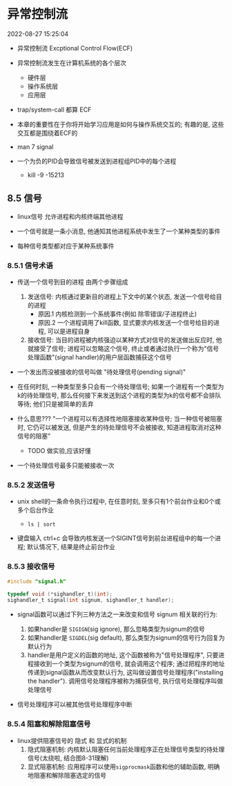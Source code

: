 异常控制流
===============

2022-08-27 15:25:04

+ 异常控制流 Excptional Control Flow(ECF)

+ 异常控制流发生在计算机系统的各个层次
    + 硬件层
    + 操作系统层
    + 应用层

+ trap/system-call 都算 ECF

+ 本章的重要性在于你将开始学习应用是如何与操作系统交互的; 有趣的是, 这些交互都是围绕着ECF的

+ man 7 signal

+ 一个为负的PID会导致信号被发送到进程组PID中的每个进程
    + kill -9 -15213

## 8.5 信号

+ linux信号 允许进程和内核终端其他进程

+ 一个信号就是一条小消息, 他通知其他进程系统中发生了一个某种类型的事件
+ 每种信号类型都对应于某种系统事件


### 8.5.1 信号术语

+ 传送一个信号到目的进程 由两个步骤组成
    1. 发送信号: 内核通过更新目的进程上下文中的某个状态, 发送一个信号给目的进程
        + 原因.1 内核检测到一个系统事件(例如 除零错误/子进程终止)
        + 原因.2 一个进程调用了kill函数, 显式要求内核发送一个信号给目的进程, 可以是进程自身
    2. 接收信号: 当目的进程被内核强迫以某种方式对信号的发送做出反应时, 他就接受了信号; 进程可以忽略这个信号, 终止或者通过执行一个称为"信号处理函数"(signal handler)的用户层函数捕获这个信号

+ 一个发出而没被接收的信号叫做 "待处理信号(pending signal)"
+ 在任何时刻, 一种类型至多只会有一个待处理信号; 如果一个进程有一个类型为k的待处理信号, 那么任何接下来发送到这个进程的类型为k的信号都不会排队等待; 他们只是被简单的丢弃


+ 什么意思??? "一个进程可以有选择性地阻塞接收某种信号; 当一种信号被阻塞时, 它仍可以被发送, 但是产生的待处理信号不会被接收, 知道进程取消对这种信号的阻塞"
    + TODO 做实验,应该好懂

+ 一个待处理信号最多只能被接收一次

### 8.5.2 发送信号

+ unix shell的一条命令执行过程中, 在任意时刻, 至多只有1个前台作业和0个或多个后台作业
    + `ls | sort`

+ 键盘输入 ctrl+c 会导致内核发送一个SIGINT信号到前台进程组中的每一个进程; 默认情况下, 结果是终止前台作业

### 8.5.3 接收信号

```c
#include "signal.h"

typedef void (*sighandler_t)(int);
sighandler_t signal(int signum, sighandler_t handler);
```

+ signal函数可以通过下列三种方法之一来改变和信号 signum 相关联的行为:
    1. 如果handler是 `SIGIGN`(sig ignore), 那么忽略类型为signum的信号
    2. 如果handler是 `SIGDEL`(sig default), 那么类型为signum的信号行为回复为默认行为
    3. handler是用户定义的函数的地址, 这个函数被称为"信号处理程序", 只要进程接收到一个类型为signum的信号, 就会调用这个程序; 通过把程序的地址传递到signal函数从而改变默认行为, 这叫做设置信号处理程序("installing the handler"). 调用信号处理程序被称为捕获信号, 执行信号处理程序叫做处理信号

+ 信号处理程序可以被其他信号处理程序中断

### 8.5.4 阻塞和解除阻塞信号

+ linux提供阻塞信号的 隐式 和 显式的机制
    1. 隐式阻塞机制: 内核默认阻塞任何当前处理程序正在处理信号类型的待处理信号(太绕啦, 结合图8-31理解)
    2. 显式阻塞机制: 应用程序可以使用`sigprocmask`函数和他的辅助函数, 明确地阻塞和解除阻塞选定的信号








